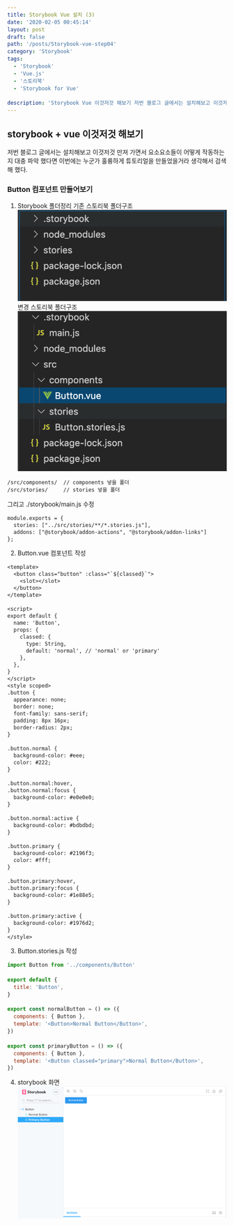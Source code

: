 ```yaml
---
title: Storybook Vue 설치 (3)
date: '2020-02-05 00:45:14'
layout: post
draft: false
path: '/posts/Storybook-vue-step04'
category: 'Storybook'
tags:
  - 'Storybook'
  - 'Vue.js'
  - '스토리북'
  - 'Storybook for Vue'

description: 'Storybook Vue 이것저것 해보기 저번 블로그 글에서는 설치해보고 이것저것 만져 가면서 요소요소들이 어떻게 작동하는지 대충 파악 했다면 이번에는 누군가 훌륭하게 튜토리얼을 찾아 봤다.'
---
```


## storybook + vue 이것저것 해보기

저번 블로그 글에서는 설치해보고 이것저것 만져 가면서 요소요소들이 어떻게 작동하는지 대충 파악 했다면 이번에는 누군가 훌륭하게 튜토리얼을 만들었을거라 생각해서
검색해 했다.

### Button 컴포넌트 만들어보기

1. Storybook 폴더정리
   기존 스토리북 폴더구조
   ![기존 스토리북 폴더구조](../2020-01-26---storybook-step03/storybook_structure_01.png)
   변경 스토리북 폴더구조
   ![변경 스토리북 폴더구조](./storybook_structure_01.png)

```bash
/src/components/  // components 넣을 폴더
/src/stories/     // stories 넣을 폴더

```

그리고 ./storybook/main.js 수정

```javascirpt
module.exports = {
  stories: ["../src/stories/**/*.stories.js"],
  addons: ["@storybook/addon-actions", "@storybook/addon-links"]
};

```

2. Button.vue 컴포넌트 작성

```vue
<template>
  <button class="button" :class="`${classed}`">
    <slot></slot>
  </button>
</template>

<script>
export default {
  name: 'Button',
  props: {
    classed: {
      type: String,
      default: 'normal', // 'normal' or 'primary'
    },
  },
}
</script>
<style scoped>
.button {
  appearance: none;
  border: none;
  font-family: sans-serif;
  padding: 8px 16px;
  border-radius: 2px;
}

.button.normal {
  background-color: #eee;
  color: #222;
}

.button.normal:hover,
.button.normal:focus {
  background-color: #e0e0e0;
}

.button.normal:active {
  background-color: #bdbdbd;
}

.button.primary {
  background-color: #2196f3;
  color: #fff;
}

.button.primary:hover,
.button.primary:focus {
  background-color: #1e88e5;
}

.button.primary:active {
  background-color: #1976d2;
}
</style>
```

3. Button.stories.js 작성

```javascript
import Button from '../components/Button'

export default {
  title: 'Button',
}

export const normalButton = () => ({
  components: { Button },
  template: '<Button>Normal Button</Button>',
})

export const primaryButton = () => ({
  components: { Button },
  template: '<Button classed="primary">Normal Button</Button>',
})
```

4. storybook 화면
   ![storybook 화면](./storybook.png)
